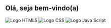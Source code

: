 ## Olá, seja bem-vindo(a)

<img src="documentos/html5-logo" alt="Logo HTML5">
<img src="documentos/css-logo" alt="Logo CSS">
<img src="documentos/javascript-logo" alt="Logo Java Script">

<!--
**yurimatsuzaki/yurimatsuzaki** is a ✨ _special_ ✨ repository because its `README.md` (this file) appears on your GitHub profile.

Here are some ideas to get you started:

- 🔭 I’m currently working on ...
- 🌱 I’m currently learning ...
- 👯 I’m looking to collaborate on ...
- 🤔 I’m looking for help with ...
- 💬 Ask me about ...
- 📫 How to reach me: ...
- 😄 Pronouns: ...
- ⚡ Fun fact: ...
-->

